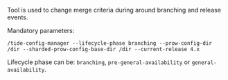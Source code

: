 Tool is used to change merge criteria during around branching and release events.

Mandatory parameters:

```
/tide-config-manager --lifecycle-phase branching --prow-config-dir /dir --sharded-prow-config-base-dir /dir --current-release 4.x
```

Lifecycle phase can be: `branching`, `pre-general-availability` or `general-availability`.

